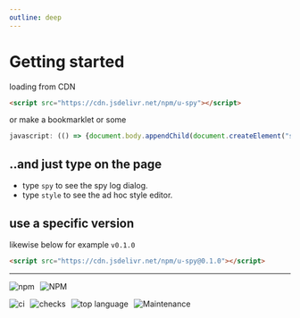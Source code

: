 ```yaml
---
outline: deep
---
```


# Getting started

loading from CDN

``` html
<script src="https://cdn.jsdelivr.net/npm/u-spy"></script>
```

or make a bookmarklet or some

``` js
javascript: (() => {document.body.appendChild(document.createElement("script")).src = `https://cdn.jsdelivr.net/npm/u-spy`;})();
```

## ..and just type on the page

- type `spy` to see the spy log dialog.
- type `style` to see the ad hoc style editor.


## use a specific version

likewise below for example `v0.1.0`

``` html
<script src="https://cdn.jsdelivr.net/npm/u-spy@0.1.0"></script>
```

***

![npm](https://img.shields.io/npm/v/u-spy?style=for-the-badge&logo=npm)
![NPM](https://img.shields.io/npm/l/u-spy?style=for-the-badge&logo=npm)

![ci](https://img.shields.io/github/actions/workflow/status/tomsdoo/u-spy/ci.yml?style=social&logo=github)
![checks](https://img.shields.io/github/check-runs/tomsdoo/u-spy/main?style=social&logo=github)
![top language](https://img.shields.io/github/languages/top/tomsdoo/u-spy?style=social&logo=typescript)
![Maintenance](https://img.shields.io/maintenance/yes/2025?style=social&logo=github)

<style>
  p:has(img[src*="img.shields.io"]) {
    display: flex;
    flex-direction: row;
    flex-wrap: wrap;
    gap: 4px 10px;
  }
</style>
